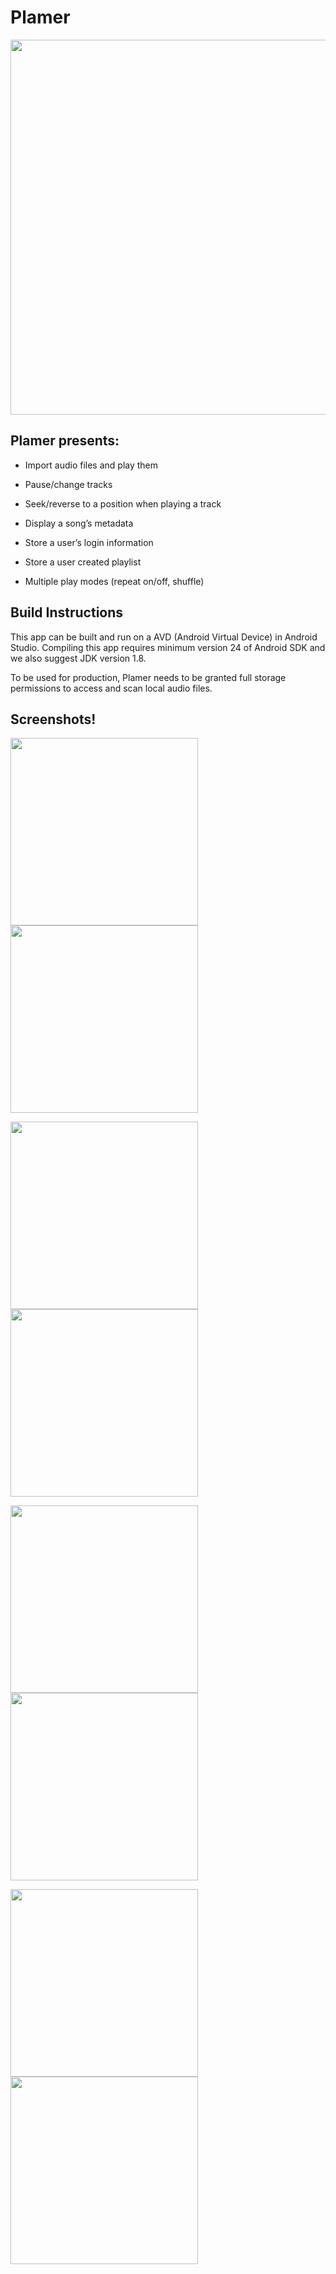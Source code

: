 # Plamer

<p align="center">
  <img src="https://github.com/CSC207-UofT/course-project-mer/blob/main/app/src/main/res/drawable/logo.png" width=600>
</p>

## Plamer presents:

- Import audio files and play them

- Pause/change tracks

- Seek/reverse to a position when playing a track

- Display a song’s metadata

- Store a user’s login information

- Store a user created playlist

- Multiple play modes (repeat on/off, shuffle)

## Build Instructions

This app can be built and run on a AVD (Android Virtual Device) in Android Studio. Compiling this app requires minimum version 24 of Android SDK and we also suggest JDK version 1.8.  

To be used for production, Plamer needs to be granted full storage permissions to access and scan local audio files.

## Screenshots!

<p>
  <img src="https://github.com/CSC207-UofT/course-project-mer/blob/main/screenshots/Start_screen.png" width=300>
  <img src="https://github.com/CSC207-UofT/course-project-mer/blob/main/screenshots/Login_screen.png" width=300>
</p>
<p>
  <img src="https://github.com/CSC207-UofT/course-project-mer/blob/main/screenshots/Home_page.png" width=300>
  <img src="https://github.com/CSC207-UofT/course-project-mer/blob/main/screenshots/Playlist_page.png" width=300>
</p>
<p>
  <img src="https://github.com/CSC207-UofT/course-project-mer/blob/main/screenshots/Player_view.png" width=300>
  <img src="https://github.com/CSC207-UofT/course-project-mer/blob/main/screenshots/Search_page.png" width=300>
</p>
<p>
  <img src="https://github.com/CSC207-UofT/course-project-mer/blob/main/screenshots/Settings_page.png" width=300>
  <img src="https://github.com/CSC207-UofT/course-project-mer/blob/main/screenshots/Users_page.png" width=300>
</p>
